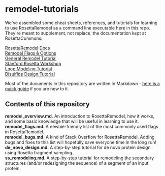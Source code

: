 # remodel-tutorials
We've assembled some cheat sheets, references, and tutorials for learning to use RosettaRemodel as a command line executable here in this repo. They're meant to supplement, not replace, the documentation kept at RosettaCommons:

[RosettaRemodel Docs](https://www.rosettacommons.org/docs/latest/application_documentation/design/rosettaremodel)  
[Remodel Flags & Options](https://www.rosettacommons.org/docs/latest/full-options-list)  
[General Remodel Tutorial](https://www.rosettacommons.org/docs/latest/application_documentation/design/Remodel)  
[Stanford Rosetta Workshop](http://2016.rosetta.ninja/day-3/rosettaremodel-basic-tutorial)  
[Loop Modeling Tutorial](https://www.rosettacommons.org/demos/latest/tutorials/loop_modeling/loop_modeling)  
[Disulfide Design Tutorial](https://www.rosettacommons.org/docs/latest/application_documentation/design/rosettaremodel#algorithm_disulfide-design)  

Most of the documents in this repository are written in Markdown - [here is a quick guide](https://guides.github.com/features/mastering-markdown/) if you are new to it.

## Contents of this repository
**remodel_overview.md**. An introduction to RosettaRemodel, how it works, and some basic knowledge that will be useful in learning to use it.  
**remodel_flags.md**. A newbie-friendly list of the most commonly used flags in RosettaRemodel.    
**remodel_bugs.md**. A kind of Stack Overflow for RosettaRemodel. Adding bugs and fixes to this list will hopefully save everyone time in the long run!   
**de_novo_design.md**. A step-by-step tutorial for de novo protein design using Rosetta fragment sampling.  
**ss_remodeling.md**. A step-by-step tutorial for remodeling the secondary structures (and/or redesigning the sequence) of a segment of an input protein.  
